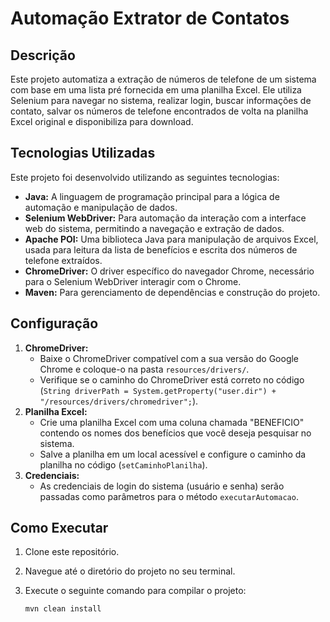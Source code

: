 # Automação Extrator de Contatos

## Descrição

Este projeto automatiza a extração de números de telefone de um sistema com base em uma lista pré fornecida em uma planilha Excel. Ele utiliza Selenium para navegar no sistema, realizar login, buscar informações de contato, salvar os números de telefone encontrados de volta na planilha Excel original e disponibiliza para download.

## Tecnologias Utilizadas

Este projeto foi desenvolvido utilizando as seguintes tecnologias:

* **Java:** A linguagem de programação principal para a lógica de automação e manipulação de dados.
* **Selenium WebDriver:** Para automação da interação com a interface web do sistema, permitindo a navegação e extração de dados.
* **Apache POI:** Uma biblioteca Java para manipulação de arquivos Excel, usada para leitura da lista de benefícios e escrita dos números de telefone extraídos.
* **ChromeDriver:** O driver específico do navegador Chrome, necessário para o Selenium WebDriver interagir com o Chrome.
* **Maven:** Para gerenciamento de dependências e construção do projeto.

## Configuração

1.  **ChromeDriver:**
    * Baixe o ChromeDriver compatível com a sua versão do Google Chrome e coloque-o na pasta `resources/drivers/`.
    * Verifique se o caminho do ChromeDriver está correto no código (`String driverPath = System.getProperty("user.dir") + "/resources/drivers/chromedriver";`).
2.  **Planilha Excel:**
    * Crie uma planilha Excel com uma coluna chamada "BENEFICIO" contendo os nomes dos benefícios que você deseja pesquisar no sistema.
    * Salve a planilha em um local acessível e configure o caminho da planilha no código (`setCaminhoPlanilha`).
3.  **Credenciais:**
    * As credenciais de login do sistema (usuário e senha) serão passadas como parâmetros para o método `executarAutomacao`.

## Como Executar

1.  Clone este repositório.
2.  Navegue até o diretório do projeto no seu terminal.
3.  Execute o seguinte comando para compilar o projeto:

    ```bash
    mvn clean install
    ```


